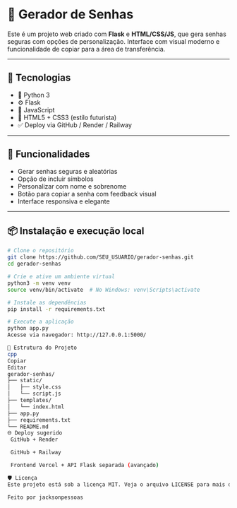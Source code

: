 
# 🔐 Gerador de Senhas 

Este é um projeto web criado com **Flask** e **HTML/CSS/JS**, que gera senhas seguras com opções de personalização. Interface com visual moderno e funcionalidade de copiar para a área de transferência.

---

## 🚀 Tecnologias

- 🐍 Python 3
- ⚙️ Flask
- 🧠 JavaScript
- 🎨 HTML5 + CSS3 (estilo futurista)
- ✅ Deploy via GitHub / Render / Railway

---

## 🧪 Funcionalidades

- Gerar senhas seguras e aleatórias
- Opção de incluir símbolos
- Personalizar com nome e sobrenome
- Botão para copiar a senha com feedback visual
- Interface responsiva e elegante

---

## 📦 Instalação e execução local

```bash
# Clone o repositório
git clone https://github.com/SEU_USUARIO/gerador-senhas.git
cd gerador-senhas

# Crie e ative um ambiente virtual
python3 -m venv venv
source venv/bin/activate  # No Windows: venv\Scripts\activate

# Instale as dependências
pip install -r requirements.txt

# Execute a aplicação
python app.py
Acesse via navegador: http://127.0.0.1:5000/

📁 Estrutura do Projeto
cpp
Copiar
Editar
gerador-senhas/
├── static/
│   ├── style.css
│   └── script.js
├── templates/
│   └── index.html
├── app.py
├── requirements.txt
└── README.md
🌐 Deploy sugerido
 GitHub + Render

 GitHub + Railway

 Frontend Vercel + API Flask separada (avançado)

🛡️ Licença
Este projeto está sob a licença MIT. Veja o arquivo LICENSE para mais detalhes.

Feito por jacksonpessoas